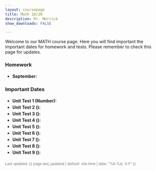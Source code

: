 ```yaml
---
layout: coursepage
title: Math 10/20 
description: Mr. Merrick 
show_downloads: FALSE

---
```


<!--- ### MATH 20-1 SECTION  ### --->
Welcome to our MATH course page. Here you will find important the important dates for homework and tests. Please remember to check this page for updates. 

<!--- To access the schoology page use this code: HRGC-TB6H-K38HK. ---> 

### Homework
* **September:** 

  
### Important Dates 
* **Unit Test 1 (Number):** 
* **Unit Test 2 ():** 
* **Unit Test 3 ():** 
* **Unit Test 4 ():** 
* **Unit Test 5 ():** 
* **Unit Test 6 ():** 
* **Unit Test 7 ():** 
* **Unit Test 8 ():** 
* **Unit Test 9 ():** 


<!-- Footer -->
<p style="color:#777;margin-top:1.25rem">
  <small>Last updated: {{ page.last_updated | default: site.time | date: "%b %d, %Y" }}</small>
</p>

<style>
  /* Light polish without touching your site-wide styles */
  h1,h2 { scroll-margin-top: 80px; }
  .card:hover { box-shadow: 0 4px 16px rgba(0,0,0,.06); border-color:#ddd; }
  ul { line-height: 1.5; }
</style>
